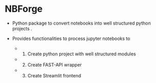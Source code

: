 # NBForge

- Python package to convert notebooks into well structured python projects .
- Provides functionalities to process jupyter notebooks to

  - 1. Create python project with well structured modules
  - 2. Create FAST-API wrapper
  - 3. Create Streamlit frontend